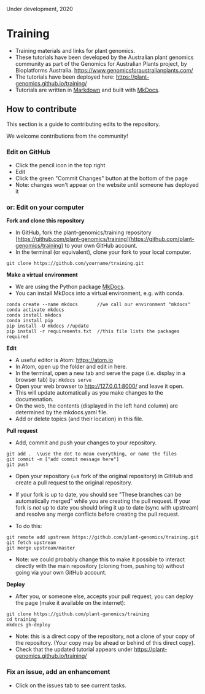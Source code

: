 Under development, 2020

# Training

* Training materials and links for plant genomics.
* These tutorials have been developed by the Australian plant genomics community as part of the Genomics for Australian Plants project, by Bioplatforms Australia. https://www.genomicsforaustralianplants.com/
* The tutorials have been deployed here:  https://plant-genomics.github.io/training/
* Tutorials are written in [Markdown](http://en.wikipedia.org/wiki/Markdown) and built with [MkDocs](http://www.mkdocs.org/).

## How to contribute

This section is a guide to contributing edits to the repository.

We welcome contributions from the community!


### Edit on GitHub

* Click the pencil icon in the top right
* Edit
* Click the green "Commit Changes" button at the bottom of the page
* Note: changes won't appear on the website until someone has deployed it

### or: Edit on your computer

**Fork and clone this repository**

* In GitHub, fork the plant-genomics/training repository [https://github.com/plant-genomics/training](https://github.com/plant-genomics/training) to your own GitHub account.
* In the terminal (or equivalent), clone your fork to your local computer.
```
git clone https://github.com/yourname/training.git
```

**Make a virtual environment**

* We are using the Python package [MkDocs](http://www.mkdocs.org/).
* You can install MkDocs into a virtual environment, e.g. with conda.
```
conda create --name mkdocs       //we call our environment "mkdocs"
conda activate mkdocs
conda install mkdocs
conda install pip  
pip install -U mkdocs //update
pip install -r requirements.txt  //this file lists the packages required
```

**Edit**

* A useful editor is Atom: https://atom.io
* In Atom, open up the folder and edit in here.
* In the terminal, open a new tab and serve the page (i.e. display in a browser tab) by: `mkdocs serve`
* Open your web browser to http://127.0.0.1:8000/ and leave it open.
* This will update automatically as you make changes to the documenation.
* On the web, the contents (displayed in the left hand column) are determined by the <fn>mkdocs.yaml</fn> file.
* Add or delete topics (and their location) in this file.

**Pull request**

* Add, commit and push your changes to your repository.

```
git add .  \\use the dot to mean everything, or name the files
git commit -m ["add commit message here"]
git push
```

* Open your repository (=a fork of the original repository) in GitHub and create a pull request to the original repository.

* If your fork is up to date, you should see "These branches can be automatically merged" while you are creating the pull request. If your fork is *not* up to date you should bring it up to date (sync with upstream) and resolve any merge conflicts before creating the pull request.

* To do this:

```
git remote add upstream https://github.com/plant-genomics/training.git
git fetch upstream
git merge upstream/master
```

* Note: we could probably change this to make it possible to interact directly with the main repository (cloning from, pushing to) without going via your own GitHub account.

**Deploy**

* After you, or someone else, accepts your pull request, you can deploy the page (make it available on the internet):

```
git clone https://github.com/plant-genomics/training
cd training
mkdocs gh-deploy
```
* Note: this is a direct copy of the repository, not a clone of your copy of the repository. (Your copy may be ahead or behind of this direct copy).
* Check that the updated tutorial appears under  https://plant-genomics.github.io/training/

### Fix an issue, add an enhancement

* Click on the issues tab to see current tasks.

